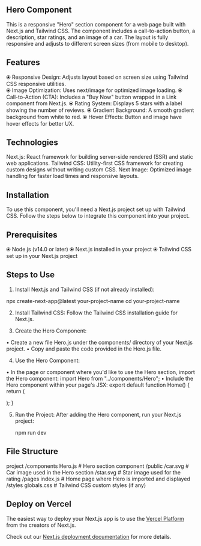 ## Hero Component

This is a responsive "Hero" section component for a web page built with Next.js and Tailwind CSS. The component includes a call-to-action button, a description, star ratings, and an image of a car. The layout is fully responsive and adjusts to different screen sizes (from mobile to desktop).

## Features

⦿	Responsive Design: Adjusts layout based on screen size using Tailwind CSS responsive utilities.   
⦿	Image Optimization: Uses next/image for optimized image loading.
⦿	Call-to-Action (CTA): Includes a "Buy Now" button wrapped in a Link component from Next.js.
⦿	Rating System: Displays 5 stars with a label showing the number of reviews.
⦿	Gradient Background: A smooth gradient background from white to red.
⦿	Hover Effects: Button and image have hover effects for better UX.

## Technologies

Next.js: React framework for building server-side rendered (SSR) and static web applications.
Tailwind CSS: Utility-first CSS framework for creating custom designs without writing custom CSS.
Next Image: Optimized image handling for faster load times and responsive layouts.

## Installation

To use this component, you'll need a Next.js project set up with Tailwind CSS. Follow the steps below to integrate this component into your project.

## Prerequisites

⦿ Node.js (v14.0 or later)
⦿ Next.js installed in your project
⦿ Tailwind CSS set up in your Next.js project

## Steps to Use

1. Install Next.js and Tailwind CSS (if not already installed):

npx create-next-app@latest your-project-name
cd your-project-name

2. Install Tailwind CSS: Follow the Tailwind CSS installation guide for Next.js.

3. Create the Hero Component:

 •  Create a new file Hero.js under the components/ directory of your Next.js project.
 •  Copy and paste the code provided in the Hero.js file.

 4. Use the Hero Component:

 •  In the page or component where you'd like to use the Hero section, import the Hero component:
    import Hero from "../components/Hero";
 •  Include the Hero component within your page's JSX:
    export default function Home() {
    return (
      <div>
        <Hero />
      </div>
      );
     } 

  5. Run the Project: After adding the Hero component, run your Next.js project:

     npm run dev

## File Structure

   project
  /components
    Hero.js          # Hero section component
  /public
    /car.svg         # Car image used in the Hero section
    /star.svg        # Star image used for the rating
  /pages
    index.js         # Home page where Hero is imported and displayed
  /styles
    globals.css      # Tailwind CSS custom styles (if any)

## Deploy on Vercel

The easiest way to deploy your Next.js app is to use the [Vercel Platform](https://vercel.com/new?utm_medium=default-template&filter=next.js&utm_source=create-next-app&utm_campaign=create-next-app-readme) from the creators of Next.js.

Check out our [Next.js deployment documentation](https://nextjs.org/docs/deployment) for more details.
